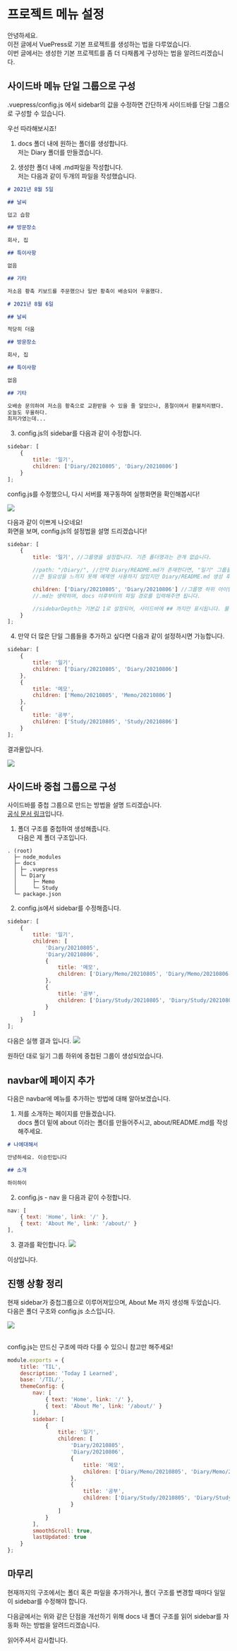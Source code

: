 # 프로젝트 메뉴 설정

안녕하세요.  
 이전 글에서 VuePress로 기본 프로젝트를 생성하는 법을 다루었습니다.  
 이번 글에서는 생성한 기본 프로젝트를 좀 더 다채롭게 구성하는 법을 알려드리겠습니다.

## 사이드바 메뉴 단일 그룹으로 구성

.vuepress/config.js 에서 sidebar의 값을 수정하면 간단하게 사이드바를 단일 그룹으로 구성할 수 있습니다.

우선 따라해보시죠!

1. docs 폴더 내에 원하는 폴더를 생성합니다.  
   저는 Diary 폴더를 만들겠습니다.

2. 생성한 폴더 내에 .md파일을 작성합니다.  
   저는 다음과 같이 두개의 파일을 작성했습니다.

```md
# 2021년 8월 5일

## 날씨

덥고 습함

## 방문장소

회사, 집

## 특이사항

없음

## 기타

저소음 황축 키보드를 주문했으나 일반 황축이 배송되어 우울했다.
```

```md
# 2021년 8월 6일

## 날씨

적당히 더움

## 방문장소

회사, 집

## 특이사항

없음

## 기타

오배송 문의하여 저소음 황축으로 교환받을 수 있을 줄 알았으나, 품절이여서 환불처리됐다.
오늘도 우울하다.
최저가였는데...
```

3. config.js의 sidebar를 다음과 같이 수정합니다.

```javascript
sidebar: [
	{
		title: '일기',
		children: ['Diary/20210805', 'Diary/20210806']
	}
];
```

config.js를 수정했으니, 다시 서버를 재구동하여 실행화면을 확인해봅시다!

<img src="http://localhost:8080/TIL/vuepress-02.jpg" class="img-border">

다음과 같이 이쁘게 나오네요!  
화면을 보며, config.js의 설정법을 설명 드리겠습니다!

```javascript
sidebar: [
	{
		title: '일기', //그룹명을 설정합니다. 기존 폴더명과는 관계 없습니다.

		//path: "/Diary/", //만약 Diary/README.md가 존재한다면, "일기" 그룹을 클릭 시 해당 페이지를 보여줍니다.
		//큰 필요성을 느끼지 못해 예제엔 사용하지 않았지만 Diary/README.md 생성 후 path:"/Diary/"를 입력해서 사용해보시면 바로 알 수 있습니다!

		children: ['Diary/20210805', 'Diary/20210806'] //그룹명 하위 아이템을 선언합니다.
		//.md는 생략하며, docs 이후부터의 파일 경로를 입력해주면 됩니다.

		//sidebarDepth는 기본값 1로 설정되어, 사이드바에 ## 까지만 표시됩니다. 물론 원하는대로 설정 가능합니다.
	}
];
```

4. 만약 더 많은 단일 그룹들을 추가하고 싶다면 다음과 같이 설정하시면 가능합니다.

```javascript
sidebar: [
	{
		title: '일기',
		children: ['Diary/20210805', 'Diary/20210806']
	},
	{
		title: '메모',
		children: ['Memo/20210805', 'Memo/20210806']
	},
	{
		title: '공부',
		children: ['Study/20210805', 'Study/20210806']
	}
];
```

결과물입니다.

<img src="http://localhost:8080/TIL/vuepress-03.jpg" class="img-border">

## 사이드바 중첩 그룹으로 구성

사이드바를 중첩 그룹으로 만드는 방법을 설명 드리겠습니다.  
[공식 문서 링크](https://vuepress.vuejs.org/theme/default-theme-config.html#sidebar-groups)입니다.

1. 폴더 구조를 중첩하여 생성해줍니다.  
   다음은 제 폴더 구조입니다.

```
. (root)
  ├─ node_modules
  ├─ docs
  │ ├─ .vuepress
  │ └─ Diary
  │     ├─ Memo
  │     └─ Study
  └─ package.json
```

2. config.js에서 sidebar를 수정해줍니다.

```javascript
sidebar: [
	{
		title: '일기',
		children: [
			'Diary/20210805',
			'Diary/20210806',
			{
				title: '메모',
				children: ['Diary/Memo/20210805', 'Diary/Memo/20210806']
			},
			{
				title: '공부',
				children: ['Diary/Study/20210805', 'Diary/Study/20210806']
			}
		]
	}
];
```

다음은 실행 결과 입니다.
<img src="http://localhost:8080/TIL/vuepress-04.jpg" class="img-border">

원하던 대로 일기 그룹 하위에 중첩된 그룹이 생성되었습니다.

## navbar에 페이지 추가

다음은 navbar에 메뉴를 추가하는 방법에 대해 알아보겠습니다.

1. 저를 소개하는 페이지를 만들겠습니다.  
   docs 폴더 밑에 about 이라는 폴더를 만들어주시고, about/README.md를 작성해주세요.

```md
# 나에대해서

안녕하세요. 이승민입니다

## 소개

하이하이
```

2. config.js - nav 을 다음과 같이 수정합니다.

```javascript
nav: [
    { text: 'Home', link: '/' },
    { text: 'About Me', link: '/about/' }
],
```

3. 결과를 확인합니다.
   <img src="http://localhost:8080/TIL/vuepress-05.jpg" class="img-border">

이상입니다.

## 진행 상황 정리

현재 sidebar가 중첩그룹으로 이루어져있으며, About Me 까지 생성해 두었습니다.  
다음은 폴더 구조와 config.js 소스입니다.

<img src="http://localhost:8080/TIL/vuepress-06.jpg" class="img-border">

<br/> config.js는 만드신 구조에 따라 다를 수 있으니 참고만 해주세요!

```javascript
module.exports = {
	title: 'TIL',
	description: 'Today I Learned',
	base: '/TIL/',
	themeConfig: {
		nav: [
			{ text: 'Home', link: '/' },
			{ text: 'About Me', link: '/about/' }
		],
		sidebar: [
			{
				title: '일기',
				children: [
					'Diary/20210805',
					'Diary/20210806',
					{
						title: '메모',
						children: ['Diary/Memo/20210805', 'Diary/Memo/20210806']
					},
					{
						title: '공부',
						children: ['Diary/Study/20210805', 'Diary/Study/20210806']
					}
				]
			}
		],
		smoothScroll: true,
		lastUpdated: true
	}
};
```

## 마무리

현재까지의 구조에서는 폴더 혹은 파일을 추가하거나, 폴더 구조를 변경할 때마다 일일이 sidebar를 수정해야 합니다.

다음글에서는 위와 같은 단점을 개선하기 위해 docs 내 폴더 구조를 읽어 sidebar를 자동화 하는 방법을 알려드리겠습니다.

읽어주셔서 감사합니다.
